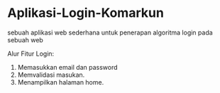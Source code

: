 # Aplikasi-Login-Komarkun
sebuah aplikasi web sederhana untuk penerapan algoritma login pada sebuah web

Alur Fitur Login:
1. Memasukkan email dan password
2. Memvalidasi masukan.
3. Menampilkan halaman home.
